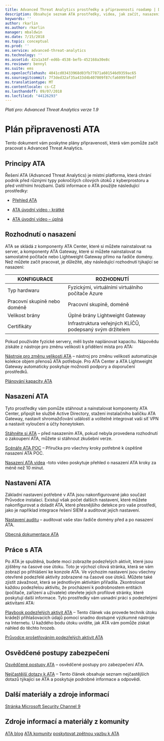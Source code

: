 ```yaml
---
title: Advanced Threat Analytics prostředky a připravenosti roadamp | Dokumentace Microsoftu
description: Obsahuje seznam ATA prostředky, videa, jak začít, nasazení a odkazy plán připravenosti.
keywords: ''
author: rkarlin
ms.author: rkarlin
manager: mbaldwin
ms.date: 7/15/2018
ms.topic: conceptual
ms.prod: ''
ms.service: advanced-threat-analytics
ms.technology: ''
ms.assetid: 42a1a34f-ed6b-4538-befb-452168a30e8c
ms.reviewer: bennyl
ms.suite: ems
ms.openlocfilehash: 4041cd03433968d03fb77871a601546d9359ac65
ms.sourcegitcommit: 7f3ded32af35a433d4b407009f87cfa6099f8edf
ms.translationtype: MT
ms.contentlocale: cs-CZ
ms.lasthandoff: 09/07/2018
ms.locfileid: "44126293"
---
```

*Platí pro: Advanced Threat Analytics verze 1.9*

# <a name="ata-readiness-roadmap"></a>Plán připravenosti ATA 
Tento dokument vám poskytne plány připravenosti, která vám pomůže začít pracovat s Advanced Threat Analytics.

## <a name="understanding-ata"></a>Principy ATA

Řešení ATA (Advanced Threat Analytics) je místní platforma, která chrání podnik před různými typy pokročilých cílových útoků z kyberprostoru a před vnitřními hrozbami. Další informace o ATA použijte následující prostředky:

- [Přehled ATA](what-is-ata.md)

- [ATA úvodní video - krátké](https://aka.ms/ATAShort)

- [ATA úvodní video – úplná](https://aka.ms/ATAVideo) 


## <a name="deployment-decisions"></a>Rozhodnutí o nasazení

ATA se skládá z komponenty ATA Center, které si můžete nainstalovat na server, a komponenty ATA Gateway, které si můžete nainstalovat na samostatné počítače nebo Lightweight Gateway přímo na řadiče domény. Než můžete začít pracovat, je důležité, aby následující rozhodnutí týkající se nasazení:

|KONFIGURACE|ROZHODNUTÍ|
|----|----|
|Typ hardwaru|Fyzickými, virtuálními virtuálního počítače Azure|
|Pracovní skupině nebo doméně|Pracovní skupině, doméně|
|Velikost brány|Úplné brány Lightweight Gateway|
|Certifikáty|Infrastruktura veřejných KLÍČŮ, podepsaný svým držitelem|

Pokud používáte fyzické servery, měli byste naplánovat kapacitu. Nápovědu získáte z nástroje pro změnu velikosti k přidělení místa pro ATA:

[Nástroje pro změnu velikosti ATA](ata-capacity-planning.md) – nástroj pro změnu velikosti automatizuje kolekce objem přenosů ATA potřebuje. Pro ATA Center a ATA Lightweight Gateway automaticky poskytuje možnosti podpory a doporučení prostředků.

[Plánování kapacity ATA](ata-capacity-planning.md)

## <a name="deploy-ata"></a>Nasazení ATA

Tyto prostředky vám pomůže stáhnout a nainstalovat komponenty ATA Center, připojit ke službě Active Directory, stažení instalačního balíčku ATA Gateway, nastavit shromažďování událostí a volitelně integrovat vaši síť VPN a nastavit vyloučení a účty honeytoken.

[Stáhněte si ATA](http://aka.ms/ataeval) – před nasazením ATA, pokud nebyla provedena rozhodnutí o zakoupení ATA, můžete si stáhnout zkušební verze. 

[Scénáře ATA POC](http://aka.ms/atapoc) – Příručka pro všechny kroky potřebné k úspěšné nasazení ATA POC.

[Nasazení ATA videa](https://channel9.msdn.com/Shows/Microsoft-Security/Overview-of-ATA-Deployment-in-10-Minutes) -toto video poskytuje přehled o nasazení ATA kroky za méně než 10 minut.

## <a name="ata-settings"></a>Nastavení ATA

Základní nastavení potřebné v ATA jsou nakonfigurované jako součást Průvodce instalací. Existují však počet dalších nastavení, které můžete nakonfigurovat a doladit ATA, které přesnějšího detekce pro vaše prostředí, jako je například integrace řešení SIEM a auditovat jejich nastavení.

[Nastavení auditu](https://aka.ms/ataauditingblog) – auditovat vaše stav řadiče domény před a po nasazení ATA.

[Obecná dokumentace ATA](https://docs.microsoft.com/advanced-threat-analytics/)

## <a name="work-with-ata"></a>Práce s ATA

Po ATA je spuštěná, budete moci zobrazíte podezřelých aktivit, které jsou zjištěny na časové ose útoku. Toto je výchozí cílová stránka, která se vám zobrazí po přihlášení ke konzole ATA. Ve výchozím nastavení jsou všechny otevřené podezřelé aktivity zobrazené na časové ose útoků. Můžete také zjistit závažnost, která se jednotlivým aktivitám přiřadila. Zkontrolovat každou podezřelou aktivitu, že procházení k podrobnostem entitách (počítače, zařízení a uživatele) otevřete jejich profilové stránky, které poskytují další informace. Tyto prostředky vám usnadní práci s podezřelými aktivitami ATA:

[Playbook podezřelých aktivit ATA](http://aka.ms/ataplaybook) – Tento článek vás provede technik útoku krádeží přihlašovacích údajů pomocí snadno dostupné výzkumné nástroje na Internetu. U každého bodu útoku uvidíte, jak ATA vám pomůže získat náhled do těchto hrozeb.

[Průvodce prošetřováním podezřelých aktivit ATA](suspicious-activity-guide.md)



## <a name="security-best-practices"></a>Osvědčené postupy zabezpečení

[Osvědčené postupy ATA](https://aka.ms/atasecbestpractices) – osvědčené postupy pro zabezpečení ATA.

[Nejčastější dotazy k ATA](ata-technical-faq.md) – Tento článek obsahuje seznam nejčastějších dotazů týkající se ATA a poskytuje podrobné informace a odpovědi.

## <a name="additional-resources"></a>Další materiály a zdroje informací

[Stránka Microsoft Security Channel 9](https://channel9.msdn.com/Shows/Microsoft-Security/)

## <a name="community-resources"></a>Zdroje informací a materiály z komunity

[ATA blog](https://aka.ms/ATABlog)
[ATA komunity](https://aka.ms/ATACommunity)
[poskytovat zpětnou vazbu k ATA](https://aka.ms/ATAUserVoice)
